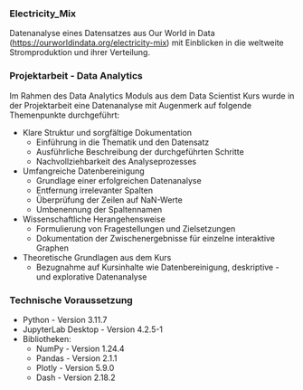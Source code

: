 ### Electricity_Mix
Datenanalyse eines Datensatzes aus Our World in Data (https://ourworldindata.org/electricity-mix) mit Einblicken in die weltweite Stromproduktion und ihrer Verteilung.

### Projektarbeit - Data Analytics 
Im Rahmen des Data Analytics Moduls aus dem Data Scientist Kurs wurde in der Projektarbeit eine Datenanalyse mit Augenmerk auf folgende Themenpunkte durchgeführt:
* Klare Struktur und sorgfältige Dokumentation
  * Einführung in die Thematik und den Datensatz
  * Ausführliche Beschreibung der durchgeführten Schritte
  * Nachvollziehbarkeit des Analyseprozesses
* Umfangreiche Datenbereinigung
  * Grundlage einer erfolgreichen Datenanalyse
  * Entfernung irrelevanter Spalten
  * Überprüfung der Zeilen auf NaN-Werte
  * Umbenennung der Spaltennamen
* Wissenschaftliche Herangehensweise
  * Formulierung von Fragestellungen und Zielsetzungen
  * Dokumentation der Zwischenergebnisse für einzelne interaktive Graphen
* Theoretische Grundlagen aus dem Kurs
  * Bezugnahme auf Kursinhalte wie Datenbereinigung, deskriptive - und explorative Datenanalyse

### Technische Voraussetzung

* Python - Version 3.11.7
* JupyterLab Desktop - Version 4.2.5-1
* Bibliotheken:
  * NumPy - Version 1.24.4
  * Pandas - Version 2.1.1
  * Plotly - Version 5.9.0
  * Dash - Version 2.18.2
